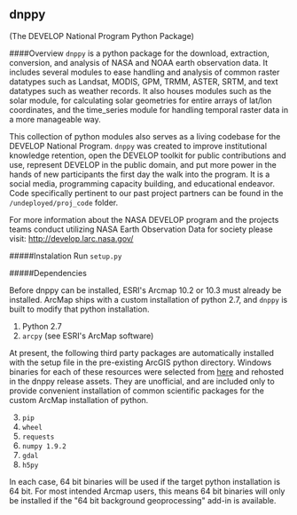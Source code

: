 ﻿## dnppy 
(The DEVELOP National Program Python Package)

####Overview
 `dnppy` is a python package for the download, extraction, conversion, and analysis of NASA and NOAA earth observation data. It includes several modules to ease handling and analysis of common raster datatypes such as Landsat, MODIS, GPM, TRMM, ASTER, SRTM, and text datatypes such as weather records. It also houses modules such as the solar module, for calculating solar geometries for entire arrays of lat/lon coordinates, and the time_series module for handling temporal raster data in a more manageable way.

This collection of python modules also serves as a living codebase for the DEVELOP National Program. `dnppy` was created to improve institutional knowledge retention, open the DEVELOP toolkit for public contributions and use, represent DEVELOP in the public domain, and put more power in the hands of new participants the first day the walk into the program. It is a social media, programming capacity building, and educational endeavor. Code specifically pertinent to our past project partners can be found in the `/undeployed/proj_code` folder.

For more information about the NASA DEVELOP program and the projects teams conduct 
utilizing NASA Earth Observation Data for society please visit: http://develop.larc.nasa.gov/

#####Instalation
Run `setup.py` 

#####Dependencies

Before dnppy can be installed, ESRI's Arcmap 10.2 or 10.3 must already be installed. ArcMap ships with a custom installation of python 2.7, and `dnppy` is built to modify that python installation.

1. Python 2.7
2. `arcpy`  (see ESRI's ArcMap software)

At present, the following third party packages are automatically installed with the setup file in the pre-existing ArcGIS python directory. Windows binaries for each of these resources were selected from [here](http://www.lfd.uci.edu/~gohlke/pythonlibs) and rehosted in the dnppy release assets. They are unofficial,  and are included only to provide convenient installation of common scientific packages for the custom ArcMap installation of python.

3. `pip`
4. `wheel`
5. `requests`
6. `numpy 1.9.2`
7. `gdal`
8. `h5py`

In each case, 64 bit binaries will be used if the target python installation is 64 bit. For most intended Arcmap users, this means 64 bit binaries will only be installed if the "64 bit background geoprocessing" add-in is available.
